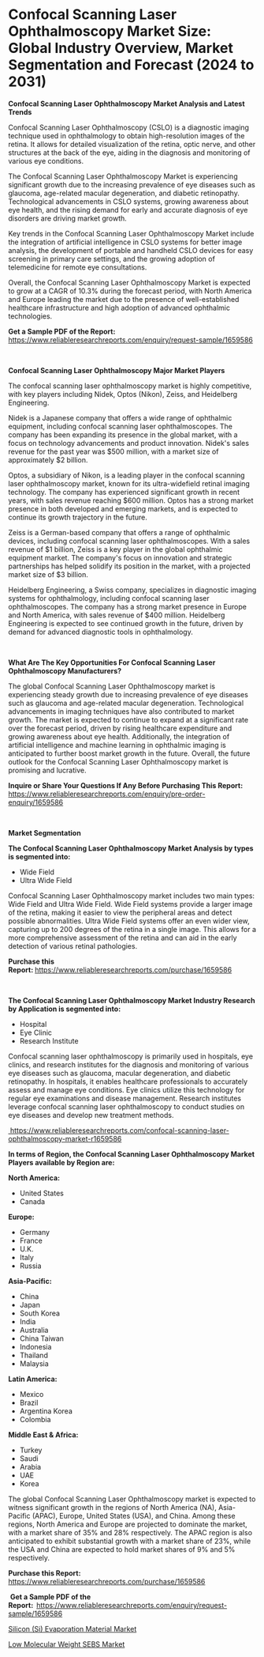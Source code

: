 <p><h1>Confocal Scanning Laser Ophthalmoscopy Market Size: Global Industry Overview, Market Segmentation and Forecast (2024 to 2031)</h1></p><p><strong>Confocal Scanning Laser Ophthalmoscopy Market Analysis and Latest Trends</strong></p>
<p><p>Confocal Scanning Laser Ophthalmoscopy (CSLO) is a diagnostic imaging technique used in ophthalmology to obtain high-resolution images of the retina. It allows for detailed visualization of the retina, optic nerve, and other structures at the back of the eye, aiding in the diagnosis and monitoring of various eye conditions.</p><p>The Confocal Scanning Laser Ophthalmoscopy Market is experiencing significant growth due to the increasing prevalence of eye diseases such as glaucoma, age-related macular degeneration, and diabetic retinopathy. Technological advancements in CSLO systems, growing awareness about eye health, and the rising demand for early and accurate diagnosis of eye disorders are driving market growth.</p><p>Key trends in the Confocal Scanning Laser Ophthalmoscopy Market include the integration of artificial intelligence in CSLO systems for better image analysis, the development of portable and handheld CSLO devices for easy screening in primary care settings, and the growing adoption of telemedicine for remote eye consultations.</p><p>Overall, the Confocal Scanning Laser Ophthalmoscopy Market is expected to grow at a CAGR of 10.3% during the forecast period, with North America and Europe leading the market due to the presence of well-established healthcare infrastructure and high adoption of advanced ophthalmic technologies.</p></p>
<p><strong>Get a Sample PDF of the Report:&nbsp;</strong> <a href="https://www.reliableresearchreports.com/enquiry/request-sample/1659586">https://www.reliableresearchreports.com/enquiry/request-sample/1659586</a></p>
<p>&nbsp;</p>
<p><strong>Confocal Scanning Laser Ophthalmoscopy Major Market Players</strong></p>
<p><p>The confocal scanning laser ophthalmoscopy market is highly competitive, with key players including Nidek, Optos (Nikon), Zeiss, and Heidelberg Engineering. </p><p>Nidek is a Japanese company that offers a wide range of ophthalmic equipment, including confocal scanning laser ophthalmoscopes. The company has been expanding its presence in the global market, with a focus on technology advancements and product innovation. Nidek's sales revenue for the past year was $500 million, with a market size of approximately $2 billion.</p><p>Optos, a subsidiary of Nikon, is a leading player in the confocal scanning laser ophthalmoscopy market, known for its ultra-widefield retinal imaging technology. The company has experienced significant growth in recent years, with sales revenue reaching $600 million. Optos has a strong market presence in both developed and emerging markets, and is expected to continue its growth trajectory in the future.</p><p>Zeiss is a German-based company that offers a range of ophthalmic devices, including confocal scanning laser ophthalmoscopes. With a sales revenue of $1 billion, Zeiss is a key player in the global ophthalmic equipment market. The company's focus on innovation and strategic partnerships has helped solidify its position in the market, with a projected market size of $3 billion.</p><p>Heidelberg Engineering, a Swiss company, specializes in diagnostic imaging systems for ophthalmology, including confocal scanning laser ophthalmoscopes. The company has a strong market presence in Europe and North America, with sales revenue of $400 million. Heidelberg Engineering is expected to see continued growth in the future, driven by demand for advanced diagnostic tools in ophthalmology.</p></p>
<p>&nbsp;</p>
<p><strong>What Are The Key Opportunities For Confocal Scanning Laser Ophthalmoscopy Manufacturers?</strong></p>
<p><p>The global Confocal Scanning Laser Ophthalmoscopy market is experiencing steady growth due to increasing prevalence of eye diseases such as glaucoma and age-related macular degeneration. Technological advancements in imaging techniques have also contributed to market growth. The market is expected to continue to expand at a significant rate over the forecast period, driven by rising healthcare expenditure and growing awareness about eye health. Additionally, the integration of artificial intelligence and machine learning in ophthalmic imaging is anticipated to further boost market growth in the future. Overall, the future outlook for the Confocal Scanning Laser Ophthalmoscopy market is promising and lucrative.</p></p>
<p><strong>Inquire or Share Your Questions If Any Before Purchasing This Report:</strong> <a href="https://www.reliableresearchreports.com/enquiry/pre-order-enquiry/1659586">https://www.reliableresearchreports.com/enquiry/pre-order-enquiry/1659586</a></p>
<p>&nbsp;</p>
<p><strong>Market Segmentation</strong></p>
<p><strong>The Confocal Scanning Laser Ophthalmoscopy Market Analysis by types is segmented into:</strong></p>
<p><ul><li>Wide Field</li><li>Ultra Wide Field</li></ul></p>
<p><p>Confocal Scanning Laser Ophthalmoscopy market includes two main types: Wide Field and Ultra Wide Field. Wide Field systems provide a larger image of the retina, making it easier to view the peripheral areas and detect possible abnormalities. Ultra Wide Field systems offer an even wider view, capturing up to 200 degrees of the retina in a single image. This allows for a more comprehensive assessment of the retina and can aid in the early detection of various retinal pathologies.</p></p>
<p><strong>Purchase this Report:&nbsp;</strong><a href="https://www.reliableresearchreports.com/purchase/1659586">https://www.reliableresearchreports.com/purchase/1659586</a></p>
<p>&nbsp;</p>
<p><strong>The Confocal Scanning Laser Ophthalmoscopy Market Industry Research by Application is segmented into:</strong></p>
<p><ul><li>Hospital</li><li>Eye Clinic</li><li>Research Institute</li></ul></p>
<p><p>Confocal scanning laser ophthalmoscopy is primarily used in hospitals, eye clinics, and research institutes for the diagnosis and monitoring of various eye diseases such as glaucoma, macular degeneration, and diabetic retinopathy. In hospitals, it enables healthcare professionals to accurately assess and manage eye conditions. Eye clinics utilize this technology for regular eye examinations and disease management. Research institutes leverage confocal scanning laser ophthalmoscopy to conduct studies on eye diseases and develop new treatment methods.</p></p>
<p><a href="https://www.reliableresearchreports.com/confocal-scanning-laser-ophthalmoscopy-market-r1659586">&nbsp;https://www.reliableresearchreports.com/confocal-scanning-laser-ophthalmoscopy-market-r1659586</a></p>
<p><strong>In terms of Region, the Confocal Scanning Laser Ophthalmoscopy Market Players available by Region are:</strong></p>
<p>
    <p> <strong> North America: </strong>
        <ul>
            <li>United States</li>
            <li>Canada</li>
        </ul>
        </p> 
    <p> <strong> Europe: </strong>
        <ul>
            <li>Germany</li>
            <li>France</li>
            <li>U.K.</li>
            <li>Italy</li>
            <li>Russia</li>
        </ul>
        </p> 
    <p> <strong> Asia-Pacific: </strong>
        <ul>
            <li>China</li>
            <li>Japan</li>
            <li>South Korea</li>
            <li>India</li>
            <li>Australia</li>
            <li>China Taiwan</li>
            <li>Indonesia</li>
            <li>Thailand</li>
            <li>Malaysia</li>
        </ul>
        </p> 
    <p> <strong> Latin America: </strong>
        <ul>
            <li>Mexico</li>
            <li>Brazil</li>
            <li>Argentina Korea</li>
            <li>Colombia</li>
        </ul>
        </p> 
    <p> <strong> Middle East & Africa: </strong>
        <ul>
            <li>Turkey</li>
            <li>Saudi</li>
            <li>Arabia</li>
            <li>UAE</li>
            <li>Korea</li>
        </ul>
    </p>
    </p>
<p><p>The global Confocal Scanning Laser Ophthalmoscopy market is expected to witness significant growth in the regions of North America (NA), Asia-Pacific (APAC), Europe, United States (USA), and China. Among these regions, North America and Europe are projected to dominate the market, with a market share of 35% and 28% respectively. The APAC region is also anticipated to exhibit substantial growth with a market share of 23%, while the USA and China are expected to hold market shares of 9% and 5% respectively.</p></p>
<p><strong>Purchase this Report: </strong><a href="https://www.reliableresearchreports.com/purchase/1659586">https://www.reliableresearchreports.com/purchase/1659586</a></p>
<p>&nbsp;<strong>Get a Sample PDF of the Report:&nbsp;&nbsp;</strong><a href="https://www.reliableresearchreports.com/enquiry/request-sample/1659586">https://www.reliableresearchreports.com/enquiry/request-sample/1659586</a></p>
<p><strong></strong></p>
<p><p><a href="https://issuu.com/reportprime-2/docs/silicon-si-evaporation-material-market-size-2030.p">Silicon (Si) Evaporation Material Market</a></p><p><a href="https://sudsy-motorcycle-bbc.notion.site/Low-Molecular-Weight-SEBS-Market-Trends-and-Market-Analysis-forecasted-for-period-2024-2031-bf5942b2d1104733a9beda61a656b1f6">Low Molecular Weight SEBS Market</a></p></p>
